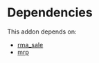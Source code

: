 # Dependencies

This addon depends on:

- [rma_sale](https://github.com/bringout/oca-technical)
- [mrp](https://github.com/bringout/oca-ocb-mrp)
